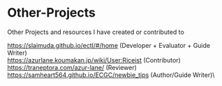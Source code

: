 # Other-Projects
Other Projects and resources I have created or contributed to

https://slaimuda.github.io/ectl/#/home (Developer + Evaluator + Guide Writer)\
https://azurlane.koumakan.jp/wiki/User:Riceist (Contributor) \
https://traneptora.com/azur-lane/ (Reviewer) \
https://samheart564.github.io/ECGC/newbie_tips (Author/Guide Writer)\
